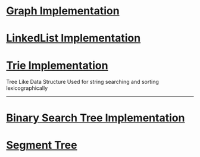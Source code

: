 <h1><a href="https://github.com/tanaykulkarni27/Python-Coding/blob/master/Graph.py">Graph Implementation</a></h1>
<h1><a href="https://github.com/tanaykulkarni27/Python-Coding/blob/master/LinkedList.py">LinkedList Implementation</a></h1>

<h1> <a href="https://github.com/tanaykulkarni27/Competitive-programming/blob/master/trie.cpp"> Trie Implementation</a></h1>
<p> 
Tree Like Data Structure Used for string searching and sorting lexicographically
</p>
<hr>
<h1> <a href="https://github.com/tanaykulkarni27/Competitive-programming/blob/master/bst.cpp"> Binary Search Tree Implementation</a></h1>

<h1><a href="https://github.com/tanaykulkarni27/Competitive-programming/blob/master/segment.py">Segment Tree </a></h1>

